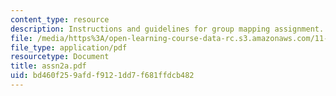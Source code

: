 ```yaml
---
content_type: resource
description: Instructions and guidelines for group mapping assignment.
file: /media/https%3A/open-learning-course-data-rc.s3.amazonaws.com/11-328j-urban-design-skills-observing-interpreting-and-representing-the-city-fall-2004/bd460f259afdf9121dd7f681ffdcb482_assn2a.pdf
file_type: application/pdf
resourcetype: Document
title: assn2a.pdf
uid: bd460f25-9afd-f912-1dd7-f681ffdcb482
---
```


